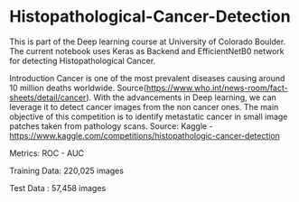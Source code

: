# Histopathological-Cancer-Detection

This is part of the Deep learning course at University of Colorado Boulder. The current notebook uses Keras as Backend and EfficientNetB0 network for detecting Histopathological Cancer. 

Introduction
Cancer is one of the most prevalent diseases causing around 10 million deaths worldwide. Source(https://www.who.int/news-room/fact-sheets/detail/cancer). With the advancements in Deep learning, we can leverage it to detect cancer images from the non cancer ones. The main objective of this competition is to identify metastatic cancer in small image patches taken from pathology scans.
Source: Kaggle - https://www.kaggle.com/competitions/histopathologic-cancer-detection

Metrics: ROC - AUC

Training Data: 220,025 images

Test Data : 57,458 images
